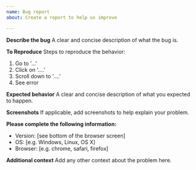 ```yaml
---
name: Bug report
about: Create a report to help us improve

---
```


**Describe the bug**
A clear and concise description of what the bug is.

**To Reproduce**
Steps to reproduce the behavior:
1. Go to '...'
2. Click on '....'
3. Scroll down to '....'
4. See error

**Expected behavior**
A clear and concise description of what you expected to happen.

**Screenshots**
If applicable, add screenshots to help explain your problem.

**Please complete the following information:**
 - Version: [see bottom of the browser screen]
 - OS: [e.g. Windows, Linux, OS X]
 - Browser: [e.g. chrome, safari, firefox]

**Additional context**
Add any other context about the problem here.

